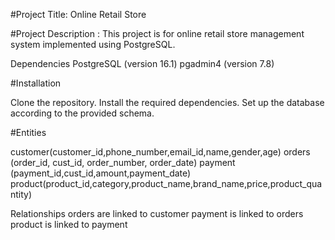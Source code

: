 #Project Title: Online Retail Store

#Project Description : This project is for online retail store management system implemented using PostgreSQL.

Dependencies
PostgreSQL (version 16.1)
pgadmin4 (version 7.8)

#Installation

Clone the repository.
Install the required dependencies.
Set up the database according to the provided schema.

#Entities

customer(customer_id,phone_number,email_id,name,gender,age)
orders (order_id, cust_id, order_number, order_date)
payment (payment_id,cust_id,amount,payment_date)
product(product_id,category,product_name,brand_name,price,product_quantity)

Relationships
orders are linked to customer
payment is linked to orders
product is linked to payment




 
